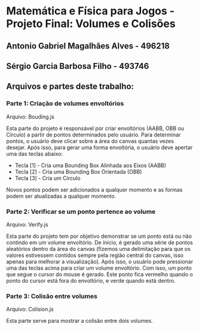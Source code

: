 # Matemática e Física para Jogos - Projeto Final: Volumes e Colisões 
## Antonio Gabriel Magalhães Alves - 496218
## Sérgio Garcia Barbosa Filho - 493746

## Arquivos e partes deste trabalho:

### Parte 1: Criação de volumes envoltórios
Arquivo: Bouding.js

Esta parte do projeto é responsável por criar envoltórios (AABB, OBB ou Círculo) a partir de pontos determinados pelo usuário.
Para determinar pontos, o usuário deve clicar sobre a área do canvas quantas vezes desejar. Após isso, para gerar uma forma envoltória, o usuário deve apertar uma das teclas abaixo:
- Tecla [1] - Cria uma Bounding Box Alinhada aos Eixos (AABB)
- Tecla [2] - Cria uma Bounding Box Orientada (OBB)
- Tecla [3] - Cria um Círculo

Novos pontos podem ser adicionados a qualquer momento e as formas podem ser atualizadas a qualquer momento.

### Parte 2: Verificar se um ponto pertence ao volume
Arquivo: Verify.js

Esta parte do projeto tem por objetivo demonstrar se um ponto está ou não contindo em um volume envoltório.
De ínicio, é gerado uma série de pontos aleatórios dentro da área do canvas (fizemos uma delimitação para que os valores estivessem contidos sempre pela região central do canvas, isso apenas para melhorar a visualização).
Após isso, o usuário pode pressionar uma das teclas acima para criar um volume envoltório. Com isso, um ponto que segue o cursor do mouse é gerado. Este ponto fica vermelho quando o ponto do cursor está fora do envoltório, e verde quando está dentro.

### Parte 3: Colisão entre volumes
Arquivo: Colision.js

Esta parte serve para mostrar a colisão entre dois volumes.
